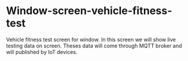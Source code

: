 # Window-screen-vehicle-fitness-test
Vehicle fitness test screen for window. In this screen we will show live testing data on screen. Theses data will come through MQTT broker and will published by IoT devices.
